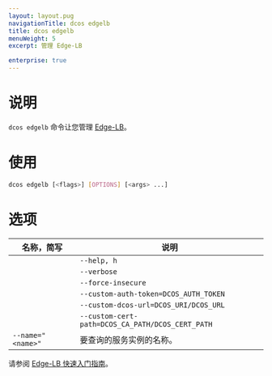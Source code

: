 ```yaml
---
layout: layout.pug
navigationTitle: dcos edgelb
title: dcos edgelb
menuWeight: 5
excerpt: 管理 Edge-LB

enterprise: true
---
```


# 说明
`dcos edgelb` 命令让您管理 [Edge-LB](https://docs.mesosphere.com/services/edge-lb/)。

# 使用

```bash
dcos edgelb [<flags>] [OPTIONS] [<args> ...]
```

# 选项

| 名称，简写 | 说明 |
|---------|-------------|
| | `--help, h` | 显示使用情况。|
| | `--verbose` | 启用额外的请求和响应记录。|
| | `--force-insecure` | 在查询服务时允许未经验证的 TLS 证书。|
| | `--custom-auth-token=DCOS_AUTH_TOKEN` | 指定在查询服务时使用的自定义授权令牌。|
| | `--custom-dcos-url=DCOS_URI/DCOS_URL` | 指定在查询服务时使用的自定义集群 URL。|
| | `--custom-cert-path=DCOS_CA_PATH/DCOS_CERT_PATH` | 指定在查询服务时使用的自定义 TLS CA 证书文件。|
| `--name=" <name>"` | 要查询的服务实例的名称。|

请参阅 [Edge-LB 快速入门指南](/cn/1.11/networking/edge-lb/quickstart/)。
